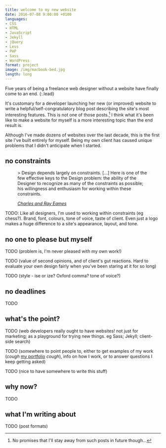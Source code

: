 ```yaml
---
title: welcome to my new website
date: 2016-07-08 9:00:00 +0100
languages:
- CSS
- HTML
- JavaScript
- Jekyll
- jQuery
- Less
- PHP
- Sass
- WordPress
format: project
image: /img/macbook-bed.jpg
length: long
---
```


Five years of being a freelance web designer without a website have finally come to an end.
{:.lead}
<!--more-->

It's customary for a developer launching her new (or improved) website to write a helpful/self-congratulatory blog post describing the site's most interesting features. This is not one of those posts.[^1] I think what it's been like to make a website for myself is a more interesting topic than the end result is.

Although I've made dozens of websites over the last decade, this is the first site I've built entirely for myself. Being my own client has caused unique problems that I didn't anticipate when I started.

## no constraints

<figure class="quote">
> Design depends largely on constraints. [...] Here is one of the few effective keys to the Design problem: the ability of the Designer to recognize as many of the constraints as possible; his willingness and enthusiasm for working within these constraints.

<cite>[Charles and Ray Eames](http://www.eamesoffice.com/the-work/design-q-a-text/ "Eames Office – Design Q&A text")</cite>
</figure>

TODO: Like all designers, I'm used to working within constraints (eg chess?). Brand, font, colours, tone of voice, taste of client. Even just a logo makes a huge difference to a site's appearance, layout, and tone.

## no one to please but myself

TODO (problem is, I'm never pleased with my own work!)

TODO (value of second opinions, and of client's gut reactions. Hard to evaluate your own design fairly when you've been staring at it for so long)

TODO (style - ise or ize? Oxford comma? tone of voice?)

## no deadlines

TODO

## what's the point?

TODO (web developers really ought to have websites! not just for marketing; as a playground for trying new things. eg Sass; Jekyll; client-side search)

TODO (somewhere to point people to, either to get examples of my work (*cough* [my portfolio](/whativedone/portfolio/) *cough*), info on how I work, or to answer questions I keep getting asked)

TODO (nice to have somewhere to write this stuff)

## why now?

TODO

## what I'm writing about

TODO (post formats)


[^1]: No promises that I'll stay away from such posts in future though...
